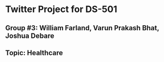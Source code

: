 # Twitter Project for DS-501
## Group #3: William Farland, Varun Prakash Bhat, Joshua Debare
## Topic: Healthcare

